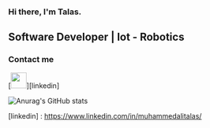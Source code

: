 ### Hi there, I'm Talas.
	
	
## Software Developer | Iot - Robotics

### Contact me

[<img height="32" width="32" src="https://unpkg.com/simple-icons@v6/icons/linkedin.svg" />][linkedin]

![Anurag's GitHub stats](https://github-readme-stats.vercel.app/api/top-langs/?username=MrTalas&layout=demo)

[linkedin] : https://www.linkedin.com/in/muhammedalitalas/
	
